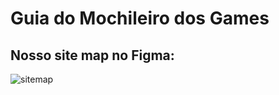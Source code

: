<h1> Guia do Mochileiro dos Games </h1>

<h2>Nosso site map no Figma: </h2>

![sitemap](https://github.com/GabiDeutner/site-boardgames/assets/45831598/06482315-9e44-4b6d-b75f-94239115147a)

